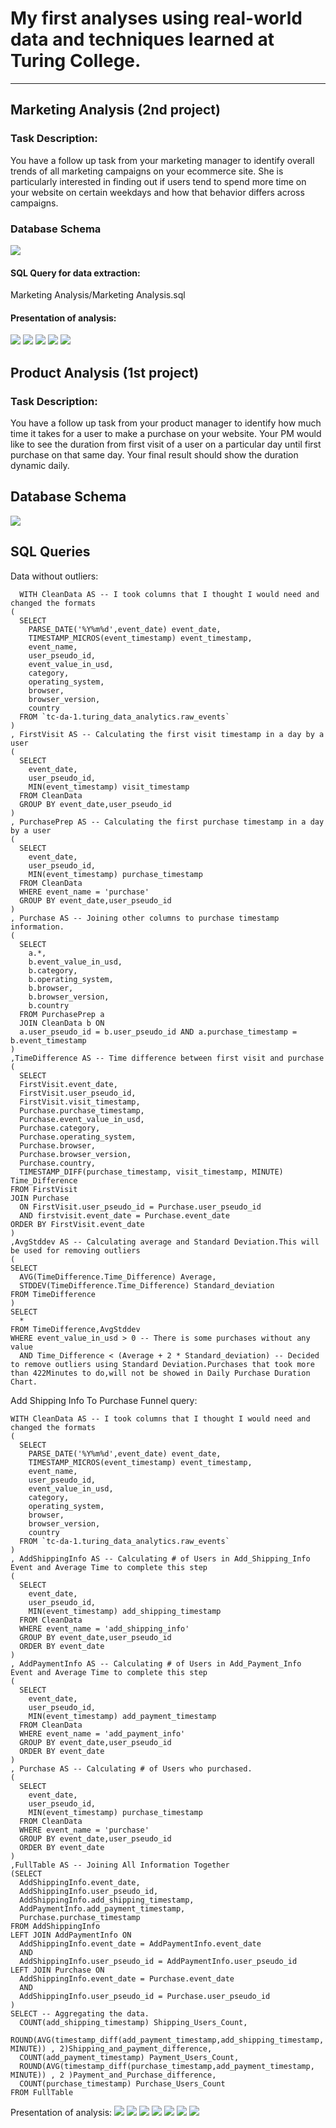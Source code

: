# My first analyses using real-world data and techniques learned at Turing College.

___________________________________________________________________________________

## Marketing Analysis (2nd project)

### Task Description:
You have a follow up task from your marketing manager to identify overall trends of all marketing campaigns on your ecommerce site. She is particularly interested in finding out if users tend to spend more time on your website on certain weekdays and how that behavior differs across campaigns.

### Database Schema
![](https://github.com/PauliusPigaga/First_Analyses/blob/main/Marketing%20Analysis/Schema.JPG)


#### SQL Query for data extraction:

Marketing Analysis/Marketing Analysis.sql


#### Presentation of analysis:
![](https://github.com/PauliusPigaga/First_Analyses/blob/main/Marketing%20Analysis/ABP.2_Marketing_Analysis%20(2)_page-0001.jpg)
![](https://github.com/PauliusPigaga/First_Analyses/blob/main/Marketing%20Analysis/ABP.2_Marketing_Analysis%20(2)_page-0002.jpg)
![](https://github.com/PauliusPigaga/First_Analyses/blob/main/Marketing%20Analysis/ABP.2_Marketing_Analysis%20(2)_page-0003.jpg)
![](https://github.com/PauliusPigaga/First_Analyses/blob/main/Marketing%20Analysis/ABP.2_Marketing_Analysis%20(2)_page-0004.jpg)
![](https://github.com/PauliusPigaga/First_Analyses/blob/main/Marketing%20Analysis/ABP.2_Marketing_Analysis%20(2)_page-0005.jpg)


## Product Analysis (1st project)

### Task Description:
You have a follow up task from your product manager to identify how much time it takes for a user to make a purchase on your website. Your PM would like to see the duration from first visit of a user on a particular day until first purchase on that same day. Your final result should show the duration dynamic daily.

## Database Schema
![](https://github.com/PauliusPigaga/First_Analyses/blob/main/Product%20Analysis/Schema.JPG)


## SQL Queries

Data without outliers:

```
  WITH CleanData AS -- I took columns that I thought I would need and changed the formats
(
  SELECT
    PARSE_DATE('%Y%m%d',event_date) event_date,
    TIMESTAMP_MICROS(event_timestamp) event_timestamp,
    event_name,
    user_pseudo_id,
    event_value_in_usd,
    category,
    operating_system,
    browser,
    browser_version,
    country
  FROM `tc-da-1.turing_data_analytics.raw_events`
)
, FirstVisit AS -- Calculating the first visit timestamp in a day by a user
(
  SELECT
    event_date,
    user_pseudo_id,
    MIN(event_timestamp) visit_timestamp
  FROM CleanData
  GROUP BY event_date,user_pseudo_id
)
, PurchasePrep AS -- Calculating the first purchase timestamp in a day by a user
(
  SELECT
    event_date,
    user_pseudo_id,
    MIN(event_timestamp) purchase_timestamp
  FROM CleanData
  WHERE event_name = 'purchase'
  GROUP BY event_date,user_pseudo_id
)
, Purchase AS -- Joining other columns to purchase timestamp information.
(
  SELECT 
    a.*,
    b.event_value_in_usd,
    b.category,
    b.operating_system,
    b.browser,
    b.browser_version,
    b.country
  FROM PurchasePrep a
  JOIN CleanData b ON
  a.user_pseudo_id = b.user_pseudo_id AND a.purchase_timestamp =  b.event_timestamp
)
,TimeDifference AS -- Time difference between first visit and purchase
(
  SELECT
  FirstVisit.event_date,
  FirstVisit.user_pseudo_id,
  FirstVisit.visit_timestamp,
  Purchase.purchase_timestamp,
  Purchase.event_value_in_usd,
  Purchase.category,
  Purchase.operating_system,
  Purchase.browser,
  Purchase.browser_version,
  Purchase.country,
  TIMESTAMP_DIFF(purchase_timestamp, visit_timestamp, MINUTE) Time_Difference
FROM FirstVisit
JOIN Purchase 
  ON FirstVisit.user_pseudo_id = Purchase.user_pseudo_id 
  AND firstvisit.event_date = Purchase.event_date
ORDER BY FirstVisit.event_date
)
,AvgStddev AS -- Calculating average and Standard Deviation.This will be used for removing outliers
(
SELECT
  AVG(TimeDifference.Time_Difference) Average,
  STDDEV(TimeDifference.Time_Difference) Standard_deviation
FROM TimeDifference
)
SELECT 
  * 
FROM TimeDifference,AvgStddev 
WHERE event_value_in_usd > 0 -- There is some purchases without any value
  AND Time_Difference < (Average + 2 * Standard_deviation) -- Decided to remove outliers using Standard Deviation.Purchases that took more than 422Minutes to do,will not be showed in Daily Purchase Duration Chart.
```

Add Shipping Info To Purchase Funnel query:

```
WITH CleanData AS -- I took columns that I thought I would need and changed the formats
(
  SELECT
    PARSE_DATE('%Y%m%d',event_date) event_date,
    TIMESTAMP_MICROS(event_timestamp) event_timestamp,
    event_name,
    user_pseudo_id,
    event_value_in_usd,
    category,
    operating_system,
    browser,
    browser_version,
    country
  FROM `tc-da-1.turing_data_analytics.raw_events`
)
, AddShippingInfo AS -- Calculating # of Users in Add_Shipping_Info Event and Average Time to complete this step
(
  SELECT
    event_date,
    user_pseudo_id,
    MIN(event_timestamp) add_shipping_timestamp
  FROM CleanData
  WHERE event_name = 'add_shipping_info'
  GROUP BY event_date,user_pseudo_id
  ORDER BY event_date
)
, AddPaymentInfo AS -- Calculating # of Users in Add_Payment_Info Event and Average Time to complete this step
(
  SELECT
    event_date,
    user_pseudo_id,
    MIN(event_timestamp) add_payment_timestamp
  FROM CleanData
  WHERE event_name = 'add_payment_info'
  GROUP BY event_date,user_pseudo_id
  ORDER BY event_date
)
, Purchase AS -- Calculating # of Users who purchased.
(
  SELECT
    event_date,
    user_pseudo_id,
    MIN(event_timestamp) purchase_timestamp
  FROM CleanData
  WHERE event_name = 'purchase'
  GROUP BY event_date,user_pseudo_id
  ORDER BY event_date
)
,FullTable AS -- Joining All Information Together
(SELECT
  AddShippingInfo.event_date,
  AddShippingInfo.user_pseudo_id,
  AddShippingInfo.add_shipping_timestamp,
  AddPaymentInfo.add_payment_timestamp,
  Purchase.purchase_timestamp
FROM AddShippingInfo
LEFT JOIN AddPaymentInfo ON
  AddShippingInfo.event_date = AddPaymentInfo.event_date
  AND
  AddShippingInfo.user_pseudo_id = AddPaymentInfo.user_pseudo_id
LEFT JOIN Purchase ON
  AddShippingInfo.event_date = Purchase.event_date
  AND
  AddShippingInfo.user_pseudo_id = Purchase.user_pseudo_id
)
SELECT -- Aggregating the data.
  COUNT(add_shipping_timestamp) Shipping_Users_Count,
  ROUND(AVG(timestamp_diff(add_payment_timestamp,add_shipping_timestamp, MINUTE)) , 2)Shipping_and_payment_difference,
  COUNT(add_payment_timestamp) Payment_Users_Count,
  ROUND(AVG(timestamp_diff(purchase_timestamp,add_payment_timestamp, MINUTE)) , 2 )Payment_and_Purchase_difference,
  COUNT(purchase_timestamp) Purchase_Users_Count
FROM FullTable

```
Presentation of analysis:
![](https://github.com/PauliusPigaga/First_Analyses/blob/main/Product%20Analysis/ABP.1_Product_Analysis%20(2)_page-0001.jpg)
![](https://github.com/PauliusPigaga/First_Analyses/blob/main/Product%20Analysis/ABP.1_Product_Analysis%20(2)_page-0002.jpg)
![](https://github.com/PauliusPigaga/First_Analyses/blob/main/Product%20Analysis/ABP.1_Product_Analysis%20(2)_page-0003.jpg)
![](https://github.com/PauliusPigaga/First_Analyses/blob/main/Product%20Analysis/ABP.1_Product_Analysis%20(2)_page-0004.jpg)
![](https://github.com/PauliusPigaga/First_Analyses/blob/main/Product%20Analysis/ABP.1_Product_Analysis%20(2)_page-0005.jpg)
![](https://github.com/PauliusPigaga/First_Analyses/blob/main/Product%20Analysis/ABP.1_Product_Analysis%20(2)_page-0006.jpg)
![](https://github.com/PauliusPigaga/First_Analyses/blob/main/Product%20Analysis/ABP.1_Product_Analysis%20(2)_page-0007.jpg)

